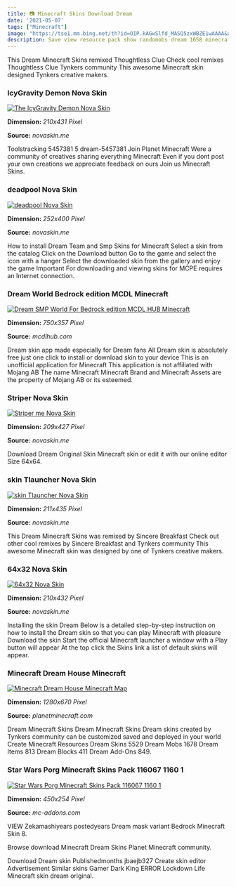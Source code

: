 ```yaml
---
title: 📷 Minecraft Skins Download Dream
date: '2021-05-07'
tags: ["Minecraft"]
image: "https://tse1.mm.bing.net/th?id=OIP.kAGwSlfd_MASQ5zxWBZE1wAAAA&amp;pid=15.1"
description: Save view resource pack show randomobs dream 1658 minecraft 91851 explore origin none Base skins used to create this skin find derivations Skins created base
---
```




This Dream Minecraft Skins remixed Thoughtless Clue Check cool remixes Thoughtless Clue Tynkers community This awesome Minecraft skin designed Tynkers creative makers.



###  IcyGravity Demon Nova Skin

[![The IcyGravity Demon  Nova Skin](https://lh3.googleusercontent.com/W3DOIlL9L2p-37Smi-Cuh6hcyb9WcwFS9AV1ozu79isKcuNNq3Qv_bXj1YAofEC-YJANMlhYoFpaEXyohhNy)](https://lh3.googleusercontent.com/W3DOIlL9L2p-37Smi-Cuh6hcyb9WcwFS9AV1ozu79isKcuNNq3Qv_bXj1YAofEC-YJANMlhYoFpaEXyohhNy)


**Dimension:** _210x431 Pixel_ 

**Source:** _novaskin.me_ 


Toolstracking 5457381 5 dream-5457381 Join Planet Minecraft Were a community of creatives sharing everything Minecraft Even if you dont post your own creations we appreciate feedback on ours Join us Minecraft Skins.


### deadpool Nova Skin

[![deadpool  Nova Skin](https://lh3.googleusercontent.com/yBBi6TCrf9N1-nDHKMxr9qNSFutWxDUw_IN8zm0315WekhzoxgGT_IotiJlhwANWHoXS0hWl4OYvXHEh9M_riQ=s400)](https://lh3.googleusercontent.com/yBBi6TCrf9N1-nDHKMxr9qNSFutWxDUw_IN8zm0315WekhzoxgGT_IotiJlhwANWHoXS0hWl4OYvXHEh9M_riQ=s400)


**Dimension:** _252x400 Pixel_ 

**Source:** _novaskin.me_ 


How to install Dream Team and Smp Skins for Minecraft Select a skin from the catalog Click on the Download button Go to the game and select the icon with a hanger Select the downloaded skin from the gallery and enjoy the game Important For downloading and viewing skins for MCPE requires an Internet connection.


### Dream World Bedrock edition MCDL Minecraft 

[![Dream SMP World For Bedrock edition  MCDL HUB Minecraft ](https://mcdlhub.com/uploads/images/2021/04/image_750x_6085b66e1c78e.jpg)](https://mcdlhub.com/uploads/images/2021/04/image_750x_6085b66e1c78e.jpg)


**Dimension:** _750x357 Pixel_ 

**Source:** _mcdlhub.com_ 


Dream skin app made especially for Dream fans All Dream skin is absolutely free just one click to install or download skin to your device This is an unofficial application for Minecraft This application is not affiliated with Mojang AB The name Minecraft Minecraft Brand and Minecraft Assets are the property of Mojang AB or its esteemed.


### Striper Nova Skin

[![Striper me  Nova Skin](https://lh3.googleusercontent.com/18kkCmVZvjD_YN80zein4-fVaqiAImNmHHXuZVVU30_YYAnJzmWZX5A925AbEEfrCEkuj2iajdWq46OU6S3UGA)](https://lh3.googleusercontent.com/18kkCmVZvjD_YN80zein4-fVaqiAImNmHHXuZVVU30_YYAnJzmWZX5A925AbEEfrCEkuj2iajdWq46OU6S3UGA)


**Dimension:** _209x427 Pixel_ 

**Source:** _novaskin.me_ 


Download Dream Original Skin Minecraft skin or edit it with our online editor Size 64x64.


### skin Tlauncher Nova Skin

[![skin Tlauncher  Nova Skin](https://lh3.googleusercontent.com/J8FNGvGbxZJbGt3OtQSjIqtcdTChTFbhy-Uxky140fnpZ7bug3t_-f-uE8vJMk7CDyvkxTMhe1OEVoN8d8ps88c)](https://lh3.googleusercontent.com/J8FNGvGbxZJbGt3OtQSjIqtcdTChTFbhy-Uxky140fnpZ7bug3t_-f-uE8vJMk7CDyvkxTMhe1OEVoN8d8ps88c)


**Dimension:** _211x435 Pixel_ 

**Source:** _novaskin.me_ 


This Dream Minecraft Skins was remixed by Sincere Breakfast Check out other cool remixes by Sincere Breakfast and Tynkers community This awesome Minecraft skin was designed by one of Tynkers creative makers.


### 64x32 Nova Skin

[![64x32  Nova Skin](https://lh3.googleusercontent.com/xP0lTwoBcB5X2d9Ebb-Vk3AIsqqVQVp46q3DXDtx_c3RZwdkIfh5P8ISk4-_kSeXhNkruHLcXBh3IWTNDNG9HA)](https://lh3.googleusercontent.com/xP0lTwoBcB5X2d9Ebb-Vk3AIsqqVQVp46q3DXDtx_c3RZwdkIfh5P8ISk4-_kSeXhNkruHLcXBh3IWTNDNG9HA)


**Dimension:** _210x432 Pixel_ 

**Source:** _novaskin.me_ 


Installing the skin Dream Below is a detailed step-by-step instruction on how to install the Dream skin so that you can play Minecraft with pleasure Download the skin Start the official Minecraft launcher a window with a Play button will appear At the top click the Skins link a list of default skins will appear.


### Minecraft Dream House Minecraft 

[![Minecraft Dream House Minecraft Map](https://static.planetminecraft.com/files/resource_media/screenshot/1232/2012-08-07_192703_3178858.jpg)](https://static.planetminecraft.com/files/resource_media/screenshot/1232/2012-08-07_192703_3178858.jpg)


**Dimension:** _1280x670 Pixel_ 

**Source:** _planetminecraft.com_ 


Dream Minecraft Skins Dream Minecraft Skins Dream skins created by Tynkers community can be customized saved and deployed in your world Create Minecraft Resources Dream Skins 5529 Dream Mobs 1678 Dream Items 813 Dream Blocks 411 Dream Add-Ons 849.


### Star Wars Porg Minecraft Skins Pack 116067 1160 1 

[![Star Wars Porg Minecraft Skins Pack 116067 1160 1 ](https://mc-addons.com/uploads/posts/2020-06/medium/1592047804_star-wars-porg-skin-pack_3.png)](https://mc-addons.com/uploads/posts/2020-06/medium/1592047804_star-wars-porg-skin-pack_3.png)


**Dimension:** _450x254 Pixel_ 

**Source:** _mc-addons.com_ 



 VIEW Zekamashiyears postedyears Dream mask variant Bedrock Minecraft Skin 8.


Browse download Minecraft Dream Skins Planet Minecraft community.


Download Dream skin Publishedmonths jbaejb327 Create skin editor Advertisement Similar skins Gamer Dark King ERROR Lockdown Life Minecraft skin dream original.




